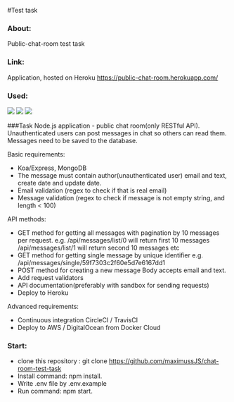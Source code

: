 #Test task
### About:
Public-chat-room test task<br>

### Link:
Application, hosted on Heroku https://public-chat-room.herokuapp.com/

### Used:
![](https://res.cloudinary.com/hk6omwzwc/image/upload/w_140/v1543516170/1280px-Node.js_logo.svg.png)
![](https://res.cloudinary.com/hk6omwzwc/image/upload/w_220/v1543516169/zfY6lL7eFa-3000x3000.png)
![](https://res.cloudinary.com/hk6omwzwc/image/upload/w_280/v1543517043/1_Ce0gUe0LbnhL7ebnDGTp5w.png)

###Task
Node.js application - public chat room(only RESTful API).
Unauthenticated users can post messages in chat so others can read them.
Messages need to be saved to the database.

Basic requirements:
- Koa/Express, MongoDB
- The message must contain author(unauthenticated user) email and text, create date and update date.
- Email validation (regex to check if that is real email)
- Message validation (regex to check if message is not empty string, and length < 100)

API methods:
- GET method for getting all messages with pagination by 10 messages per request.
e.g.
/api/messages/list/0 will return first 10 messages
/api/messages/list/1 will return second 10 messages
etc
- GET method for getting single message by unique identifier
e.g.
/api/messages/single/59f7303c2f60e5d7e6167dd1
- POST method for creating a new message
Body accepts email and text.
- Add request validators
- API documentation(preferably with sandbox for sending requests)
- Deploy to Heroku

Advanced requirements:
- Continuous integration CircleCI / TravisCI
- Deploy to AWS / DigitalOcean from Docker Cloud
### Start:
- clone this repository : git clone https://github.com/maximussJS/chat-room-test-task
- Install command: npm install.
- Write .env file by .env.example
- Run command: npm start.
